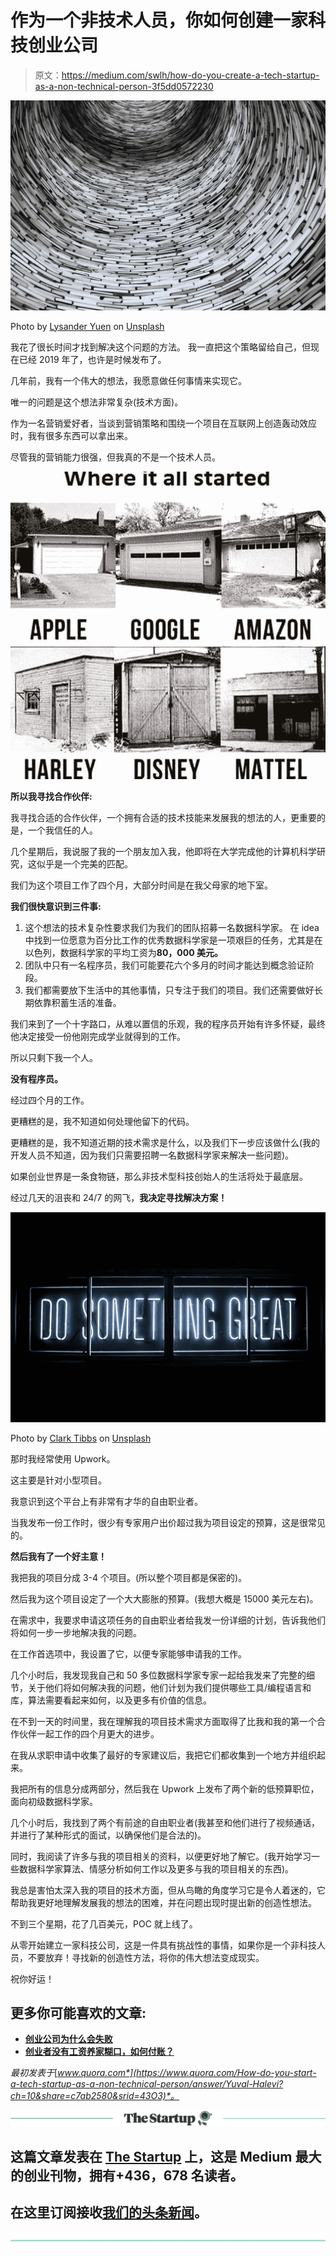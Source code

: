# 作为一个非技术人员，你如何创建一家科技创业公司

> 原文：<https://medium.com/swlh/how-do-you-create-a-tech-startup-as-a-non-technical-person-3f5dd0572230>

![](img/af3fd96338f927c62f9bcc863c8983f9.png)

Photo by [Lysander Yuen](https://unsplash.com/photos/wk833OrQLJE?utm_source=unsplash&utm_medium=referral&utm_content=creditCopyText) on [Unsplash](https://unsplash.com/search/photos/complex?utm_source=unsplash&utm_medium=referral&utm_content=creditCopyText)

我花了很长时间才找到解决这个问题的方法。
我一直把这个策略留给自己，但现在已经 2019 年了，也许是时候发布了。

几年前，我有一个伟大的想法，我愿意做任何事情来实现它。

唯一的问题是这个想法非常复杂(技术方面)。

作为一名营销爱好者，当谈到营销策略和围绕一个项目在互联网上创造轰动效应时，我有很多东西可以拿出来。

尽管我的营销能力很强，但我真的不是一个技术人员。

![](img/a8c3383170c06704e1a649c9cb8f4af7.png)

**所以我寻找合作伙伴:**

我寻找合适的合作伙伴，一个拥有合适的技术技能来发展我的想法的人，更重要的是，一个我信任的人。

几个星期后，我说服了我的一个朋友加入我，他即将在大学完成他的计算机科学研究，这似乎是一个完美的匹配。

我们为这个项目工作了四个月，大部分时间是在我父母家的地下室。

**我们很快意识到三件事:**

1.  这个想法的技术复杂性要求我们为我们的团队招募一名数据科学家。
    在 idea 中找到一位愿意为百分比工作的优秀数据科学家是一项艰巨的任务，尤其是在以色列，数据科学家的平均工资为**80，000 美元。**
2.  团队中只有一名程序员，我们可能要花六个多月的时间才能达到概念验证阶段。
3.  我们都需要放下生活中的其他事情，只专注于我们的项目。我们还需要做好长期依靠积蓄生活的准备。

我们来到了一个十字路口，从难以置信的乐观，我的程序员开始有许多怀疑，最终他决定接受一份他刚完成学业就得到的工作。

所以只剩下我一个人。

**没有程序员。**

经过四个月的工作。

更糟糕的是，我不知道如何处理他留下的代码。

更糟糕的是，我不知道近期的技术需求是什么，以及我们下一步应该做什么(我的开发人员不知道，因为我们只需要招聘一名数据科学家来解决一些问题)。

如果创业世界是一条食物链，那么非技术型科技创始人的生活将处于最底层。

经过几天的沮丧和 24/7 的网飞，**我决定寻找解决方案！**

![](img/c0500ba4857073b00cfa13fc6f642cab.png)

Photo by [Clark Tibbs](https://unsplash.com/photos/oqStl2L5oxI?utm_source=unsplash&utm_medium=referral&utm_content=creditCopyText) on [Unsplash](https://unsplash.com/search/photos/startup?utm_source=unsplash&utm_medium=referral&utm_content=creditCopyText)

那时我经常使用 Upwork。

这主要是针对小型项目。

我意识到这个平台上有非常有才华的自由职业者。

当我发布一份工作时，很少有专家用户出价超过我为项目设定的预算，这是很常见的。

**然后我有了一个好主意！**

我把我的项目分成 3-4 个项目。(所以整个项目都是保密的)。

然后我为这个项目设定了一个大大膨胀的预算。(我想大概是 15000 美元左右)。

在需求中，我要求申请这项任务的自由职业者给我发一份详细的计划，告诉我他们将如何一步一步地解决我的问题。

在工作首选项中，我设置了它，以便专家能够申请我的工作。

几个小时后，我发现我自己和 50 多位数据科学家专家一起给我发来了完整的细节，关于他们将如何解决我的问题，他们计划为我们提供哪些工具/编程语言和库，算法需要看起来如何，以及更多有价值的信息。

在不到一天的时间里，我在理解我的项目技术需求方面取得了比我和我的第一个合作伙伴一起工作的四个月更大的进步。

在我从求职申请中收集了最好的专家建议后，我把它们都收集到一个地方并组织起来。

我把所有的信息分成两部分，然后我在 Upwork 上发布了两个新的低预算职位，面向初级数据科学家。

几个小时后，我找到了两个有前途的自由职业者(我甚至和他们进行了视频通话，并进行了某种形式的面试，以确保他们是合法的)。

同时，我阅读了许多与我的项目相关的资料，以便更好地了解它。(我开始学习一些数据科学家算法、情感分析如何工作以及更多与我的项目相关的东西)。

我总是害怕太深入我的项目的技术方面，但从鸟瞰的角度学习它是令人着迷的，它帮助我更好地理解发展我的想法的困难，并在问题出现时提出新的创造性想法。

不到三个星期，花了几百美元，POC 就上线了。

从零开始建立一家科技公司，这是一件具有挑战性的事情，如果你是一个非科技人员，不要放弃！寻找新的创造性方法，将你的伟大想法变成现实。

祝你好运！

## 更多你可能喜欢的文章:

- [**创业公司为什么会失败**](https://startupstash.com/why-startups-fail/)
- [**创业者没有工资养家糊口，如何付账？**](https://www.quora.com/How-do-entrepreneurs-live-without-a-salary-to-sustain-their-families-and-pay-bills)

*最初发表于*[*www.quora.com*](https://www.quora.com/How-do-you-start-a-tech-startup-as-a-non-technical-person/answer/Yuval-Halevi?ch=10&share=c7ab2580&srid=43O3)*。*

[![](img/308a8d84fb9b2fab43d66c117fcc4bb4.png)](https://medium.com/swlh)

## 这篇文章发表在 [The Startup](https://medium.com/swlh) 上，这是 Medium 最大的创业刊物，拥有+436，678 名读者。

## 在这里订阅接收[我们的头条新闻](https://growthsupply.com/the-startup-newsletter/)。

[![](img/b0164736ea17a63403e660de5dedf91a.png)](https://medium.com/swlh)